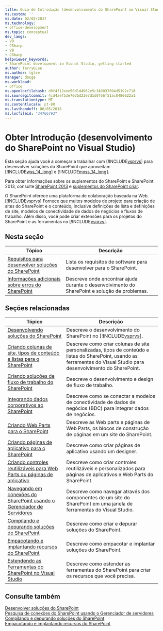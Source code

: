```yaml
---
title: Guia de Introdução (desenvolvimento do SharePoint no Visual Studio) | Microsoft Docs
ms.custom: ''
ms.date: 02/02/2017
ms.technology:
- office-development
ms.topic: conceptual
dev_langs:
- VB
- CSharp
- VB
- CSharp
helpviewer_keywords:
- SharePoint development in Visual Studio, getting started
author: TerryGLee
ms.author: tglee
manager: douge
ms.workload:
- office
ms.openlocfilehash: d0f4f12eee56d1d4962e5c340037094d5192c718
ms.sourcegitcommit: 4cd4aef53e7035d23e7d1d0f66f51ac8480622a1
ms.translationtype: MT
ms.contentlocale: pt-BR
ms.lasthandoff: 06/05/2018
ms.locfileid: "34766793"
---
```

# <a name="get-started-sharepoint-development-in-visual-studio"></a>Obter Introdução (desenvolvimento do SharePoint no Visual Studio)
  Esta seção ajuda você a começar a trabalhar com [!INCLUDE[vsprvs](../sharepoint/includes/vsprvs-md.md)] para desenvolver soluções do SharePoint que aproveitam [!INCLUDE[wss_14_long](../sharepoint/includes/wss-14-long-md.md)] e [!INCLUDE[moss_14_long](../sharepoint/includes/moss-14-long-md.md)].  
  
 Para obter informações sobre os suplementos do SharePoint e SharePoint 2013, consulte [SharePoint 2013](http://msdn.microsoft.com/library/jj162979.aspx) e [suplementos do SharePoint criar](http://msdn.microsoft.com/library/office/apps/jj163230%28v=office.15%29.aspx).  
  
 O SharePoint oferece uma plataforma de colaboração baseada na Web. [!INCLUDE[vsprvs](../sharepoint/includes/vsprvs-md.md)] Fornece que muitos modelos de projeto para criação de sites do SharePoint e o conteúdo, inclusive definições de lista e definições de site, modelos de conectividade de dados de negócios e fluxos de trabalho. Além disso, você pode criar extensões para os projetos do SharePoint e as ferramentas no [!INCLUDE[vsprvs](../sharepoint/includes/vsprvs-md.md)].  
  
## <a name="in-this-section"></a>Nesta seção
  
|Tópico|Descrição|  
|-----------|-----------------|  
|[Requisitos para desenvolver soluções do SharePoint](../sharepoint/requirements-for-developing-sharepoint-solutions.md)|Lista os requisitos de software para desenvolver para o SharePoint.|  
|[Informações adicionais sobre erros do SharePoint](../sharepoint/additional-information-for-sharepoint-errors.md)|Descreve onde encontrar ajuda durante o desenvolvimento do SharePoint e solução de problemas.|  
  
## <a name="related-sections"></a>Seções relacionadas
  
|Tópico|Descrição|  
|-----------|-----------------|  
|[Desenvolvendo soluções do SharePoint](../sharepoint/developing-sharepoint-solutions.md)|Descreve o desenvolvimento do SharePoint no [!INCLUDE[vsprvs](../sharepoint/includes/vsprvs-md.md)].|  
|[Criando colunas de site, tipos de conteúdo e listas para o SharePoint](../sharepoint/creating-site-columns-content-types-and-lists-for-sharepoint.md)|Descreve como criar colunas de site personalizadas, tipos de conteúdo e listas do SharePoint, usando as ferramentas do Visual Studio para desenvolvimento do SharePoint.|  
|[Criando soluções de fluxo de trabalho do SharePoint](../sharepoint/creating-sharepoint-workflow-solutions.md)|Descreve o desenvolvimento e design de fluxo de trabalho.|  
|[Integrando dados corporativos ao SharePoint](../sharepoint/integrating-business-data-into-sharepoint.md)|Descreve como se conectar a modelos de conectividade de dados de negócios (BDC) para integrar dados de negócios.|  
|[Criando Web Parts para o SharePoint](../sharepoint/creating-web-parts-for-sharepoint.md)|Descreve as Web parts e páginas de Web Parts, os blocos de construção de páginas em um site do SharePoint.|  
|[Criando páginas de aplicativo para o SharePoint](../sharepoint/creating-application-pages-for-sharepoint.md)|Descreve como criar páginas de aplicativo usando um designer.|  
|[Criando controles reutilizáveis para Web Parts ou páginas de aplicativo](../sharepoint/creating-reusable-controls-for-web-parts-or-application-pages.md)|Descreve como criar controles reutilizáveis e personalizados para páginas de aplicativos e Web Parts do SharePoint.|  
|[Navegando em conexões do SharePoint usando o Gerenciador de Servidores](../sharepoint/browsing-sharepoint-connections-using-server-explorer.md)|Descreve como navegar através dos componentes de um site do SharePoint em uma janela de ferramentas do Visual Studio.|  
|[Compilando e depurando soluções do SharePoint](../sharepoint/building-and-debugging-sharepoint-solutions.md)|Descreve como criar e depurar soluções do SharePoint.|  
|[Empacotando e implantando recursos do SharePoint](../sharepoint/packaging-and-deploying-sharepoint-solutions.md)|Descreve como empacotar e implantar soluções do SharePoint.|  
|[Estendendo as Ferramentas do SharePoint no Visual Studio](../sharepoint/extending-the-sharepoint-tools-in-visual-studio.md)|Descreve como estender as ferramentas do SharePoint para criar os recursos que você precisa.|  
  
## <a name="see-also"></a>Consulte também
 [Desenvolver soluções do SharePoint](../sharepoint/developing-sharepoint-solutions.md)   
 [Pesquisa de conexões do SharePoint usando o Gerenciador de servidores](../sharepoint/browsing-sharepoint-connections-using-server-explorer.md)   
 [Compilando e depurando soluções do SharePoint](../sharepoint/building-and-debugging-sharepoint-solutions.md)   
 [Empacotando e implantando recursos do SharePoint](../sharepoint/packaging-and-deploying-sharepoint-solutions.md)  
  
  
